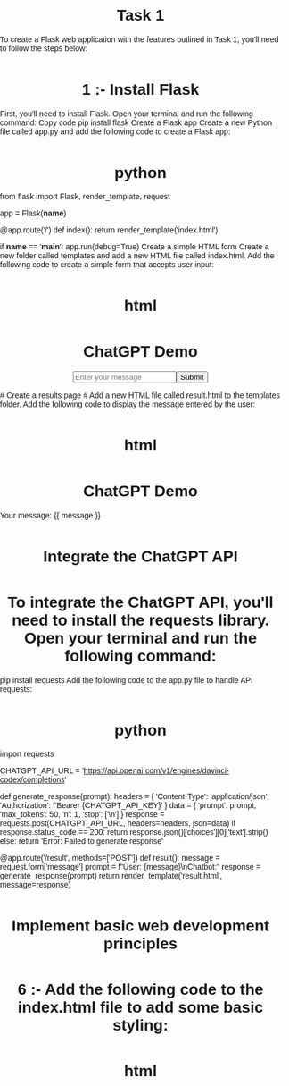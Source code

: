 # Task 1  

To create a Flask web application with the features outlined in Task 1, you'll need to follow the steps below:

# 1 :- Install Flask
First, you'll need to install Flask. Open your terminal and run the following command:
Copy code
pip install flask
Create a Flask app
Create a new Python file called app.py and add the following code to create a Flask app:
# python

from flask import Flask, render_template, request

app = Flask(__name__)

@app.route('/')
def index():
    return render_template('index.html')

if __name__ == '__main__':
    app.run(debug=True)
Create a simple HTML form
Create a new folder called templates and add a new HTML file called index.html. Add the following code to create a simple form that accepts user input:
# html
<!DOCTYPE html>
<html>
  <head>
    <title>ChatGPT Demo</title>
  </head>
  <body>
    <h1>ChatGPT Demo</h1>
    <form method="POST" action="/result">
      <input type="text" name="message" placeholder="Enter your message">
      <button type="submit">Submit</button>
    </form>
  </body>
</html>
# Create a results page
# Add a new HTML file called result.html to the templates folder. Add the following code to display the message entered by the user:

# html
<!DOCTYPE html>
<html>
  <head>
    <title>ChatGPT Demo</title>
  </head>
  <body>
    <h1>ChatGPT Demo</h1>
    <p>Your message: {{ message }}</p>
  </body>
</html>

# Integrate the ChatGPT API
# To integrate the ChatGPT API, you'll need to install the requests library. Open your terminal and run the following command:

pip install requests
Add the following code to the app.py file to handle API requests:

# python
import requests

CHATGPT_API_URL = 'https://api.openai.com/v1/engines/davinci-codex/completions'

def generate_response(prompt):
    headers = {
        'Content-Type': 'application/json',
        'Authorization': f'Bearer {CHATGPT_API_KEY}'
    }
    data = {
        'prompt': prompt,
        'max_tokens': 50,
        'n': 1,
        'stop': ['\n']
    }
    response = requests.post(CHATGPT_API_URL, headers=headers, json=data)
    if response.status_code == 200:
        return response.json()['choices'][0]['text'].strip()
    else:
        return 'Error: Failed to generate response'

@app.route('/result', methods=['POST'])
def result():
    message = request.form['message']
    prompt = f"User: {message}\nChatbot:"
    response = generate_response(prompt)
    return render_template('result.html', message=response)
# Implement basic web development principles
# 6 :- Add the following code to the index.html file to add some basic styling:
# html
 <!DOCTYPE html>
<html>
  <head>
    <title>ChatGPT Demo</title>
    <style>
      body {
        font-family: Arial, sans-serif;
        margin: 0;
        padding: 0;
      }
      h1 {
        text-align: center;
        margin-top: 50px;
      }
      form {
        display: flex;
        justify-content: center;
        align-items: center;
        margin-top: 
        }
        
        # how the Flask app might be structured and implemented to satisfy the requirements of Task 2:

# python

from flask import Flask, render_template, request, jsonify
import openai
import os

# Set up the OpenAI API key
openai.api_key = os.environ.get('OPENAI_API_KEY')

# Initialize the Flask application
app = Flask(__name__)

# Define the route for the homepage
@app.route('/', methods=['GET', 'POST'])
def home():
    if request.method == 'GET':
        return render_template('index.html')
    elif request.method == 'POST':
        prompt = request.form.get('prompt')
        if not prompt:
            error_message = "Please provide a prompt."
            return render_template('index.html', error_message=error_message)
        try:
            response = openai.Completion.create(
                engine='text-davinci-002',
                prompt=prompt,
                max_tokens=1024,
                n=1,
                stop=None,
                temperature=0.5,
            )
            generated_text = response.choices[0].text
            return render_template('results.html', generated_text=generated_text)
        except Exception as e:
            error_message = f"An error occurred: {str(e)}"
            return render_template('index.html', error_message=error_message)

# Define the route for the ChatGPT API integration
@app.route('/api/generate', methods=['POST'])
def generate_text():
    data = request.json
    if not data:
        return jsonify({'error': 'No JSON data provided.'}), 400
    prompt = data.get('prompt')
    if not prompt:
        return jsonify({'error': 'No prompt provided.'}), 400
    try:
        response = openai.Completion.create(
            engine='text-davinci-002',
            prompt=prompt,
            max_tokens=1024,
            n=1,
            stop=None,
            temperature=0.5,
        )
        generated_text = response.choices[0].text
        return jsonify({'generated_text': generated_text}), 200
    except Exception as e:
        return jsonify({'error': str(e)}), 500

# Run the Flask application
if __name__ == '__main__':
    app.run(debug=True)
In this example, the Flask app defines two routes: one for the homepage and one for the ChatGPT API integration. The home() function handles both GET and POST requests to the homepage. GET requests simply render the index.html template, which contains an HTML form for submitting prompts. POST requests process the submitted form data and generate text using the OpenAI API. If no prompt is provided, an error message is displayed on the homepage. If an error occurs during text generation, the error message is displayed on the homepage.

The generate_text() function handles POST requests to the /api/generate endpoint. It expects JSON data with a prompt field. If no JSON data is provided or if no prompt is provided, an error response is returned. Otherwise, text is generated using the OpenAI API and returned as JSON data.

To test the app, you could run it locally using python app.py and use a tool like curl or a web client like Postman to send requests to the endpoints. For example, to test the /api/generate endpoint, you could send a POST request with a JSON body like {"prompt": "Hello, world!"} and check the response to ensure that generated text is returned.


# Task 3:

1a. Purpose and Functionality:
The web application is a text generation tool that uses the GPT-3.5 language model to generate natural language text based on user prompts. The application provides a web-based interface for users to input prompts and receive generated text in response. The ChatGPT API is integrated into the application to generate text based on user prompts.

1b. Instructions for Setup, Installation, and Running the Application:

Clone the repository from GitHub.
Install the required Python packages using pip: pip install -r requirements.txt
Set the environment variable OPENAI_API_KEY to your OpenAI API key.
Run the application using Flask: flask run
Access the application by visiting http://localhost:5000 in your web browser.
1c. Examples of API Calls and Responses:
Example Request to /api/generate:

# bash

POST /api/generate HTTP/1.1
Host: localhost:5000
Content-Type: application/json

{
    "prompt": "Once upon a time",
    "max_tokens": 50,
    "temperature": 0.8,
    "n": 1,
    "stop": "."
}
Example Response from /api/generate:

# less

HTTP/1.1 200 OK
Content-Type: application/json

{
    "text": "Once upon a time, in a far-off land, there lived a powerful wizard named Merlin. He was known throughout the land for his magical powers, and many






